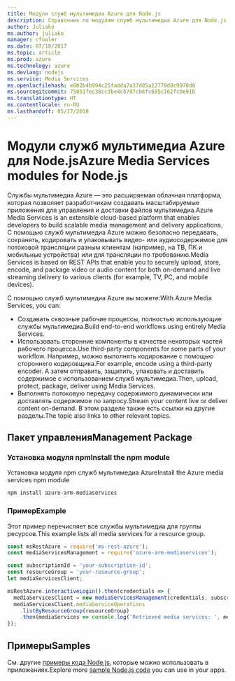 ```yaml
---
title: Модули служб мультимедиа Azure для Node.js
description: Справочник по модулям служб мультимедиа Azure для Node.js
author: Juliako
ms.author: juliako
manager: cfowler
ms.date: 07/18/2017
ms.topic: article
ms.prod: azure
ms.technology: azure
ms.devlang: nodejs
ms.service: Media Services
ms.openlocfilehash: e8b2b4b994c25fadda7a37d05a12778d8c9970d8
ms.sourcegitcommit: 75051fec38cc3be4cb7d7cb6fc695c162fc0e91b
ms.translationtype: HT
ms.contentlocale: ru-RU
ms.lasthandoff: 05/17/2018
---
```

# <a name="azure-media-services-modules-for-nodejs"></a><span data-ttu-id="508d7-103">Модули служб мультимедиа Azure для Node.js</span><span class="sxs-lookup"><span data-stu-id="508d7-103">Azure Media Services modules for Node.js</span></span>

<span data-ttu-id="508d7-104">Службы мультимедиа Azure — это расширяемая облачная платформа, которая позволяет разработчикам создавать масштабируемые приложения для управления и доставки файлов мультимедиа.</span><span class="sxs-lookup"><span data-stu-id="508d7-104">Azure Media Services is an extensible cloud-based platform that enables developers to build scalable media management and delivery applications.</span></span> <span data-ttu-id="508d7-105">С помощью служб мультимедиа Azure можно безопасно передавать, сохранять, кодировать и упаковывать видео- или аудиосодержимое для потоковой трансляции разным клиентам (например, на ТВ, ПК и мобильные устройства) или для трансляции по требованию.</span><span class="sxs-lookup"><span data-stu-id="508d7-105">Media Services is based on REST APIs that enable you to securely upload, store, encode, and package video or audio content for both on-demand and live streaming delivery to various clients (for example, TV, PC, and mobile devices).</span></span>

<span data-ttu-id="508d7-106">С помощью служб мультимедиа Azure вы можете:</span><span class="sxs-lookup"><span data-stu-id="508d7-106">With Azure Media Services, you can:</span></span>
- <span data-ttu-id="508d7-107">Создавать сквозные рабочие процессы, полностью использующие службы мультимедиа.</span><span class="sxs-lookup"><span data-stu-id="508d7-107">Build end-to-end workflows using entirely Media Services.</span></span> 
- <span data-ttu-id="508d7-108">Использовать сторонние компоненты в качестве некоторых частей рабочего процесса.</span><span class="sxs-lookup"><span data-stu-id="508d7-108">Use third-party components for some parts of your workflow.</span></span> <span data-ttu-id="508d7-109">Например, можно выполнять кодирование с помощью стороннего кодировщика.</span><span class="sxs-lookup"><span data-stu-id="508d7-109">For example, encode using a third-party encoder.</span></span> <span data-ttu-id="508d7-110">А затем отправить, защитить, упаковать и доставить содержимое с использованием служб мультимедиа.</span><span class="sxs-lookup"><span data-stu-id="508d7-110">Then, upload, protect, package, deliver using Media Services.</span></span>
- <span data-ttu-id="508d7-111">Выполнять потоковую передачу содержимого динамически или доставлять содержимое по запросу.</span><span class="sxs-lookup"><span data-stu-id="508d7-111">Stream your content live or deliver content on-demand.</span></span> <span data-ttu-id="508d7-112">В этом разделе также есть ссылки на другие разделы.</span><span class="sxs-lookup"><span data-stu-id="508d7-112">The topic also links to other relevant topics.</span></span>

## <a name="management-package"></a><span data-ttu-id="508d7-113">Пакет управления</span><span class="sxs-lookup"><span data-stu-id="508d7-113">Management Package</span></span>

### <a name="install-the-npm-module"></a><span data-ttu-id="508d7-114">Установка модуля npm</span><span class="sxs-lookup"><span data-stu-id="508d7-114">Install the npm module</span></span>

<span data-ttu-id="508d7-115">Установка модуля npm служб мультимедиа Azure</span><span class="sxs-lookup"><span data-stu-id="508d7-115">Install the Azure media services npm module</span></span>

```bash
npm install azure-arm-mediaservices
```

### <a name="example"></a><span data-ttu-id="508d7-116">Пример</span><span class="sxs-lookup"><span data-stu-id="508d7-116">Example</span></span>

<span data-ttu-id="508d7-117">Этот пример перечисляет все службы мультимедиа для группы ресурсов.</span><span class="sxs-lookup"><span data-stu-id="508d7-117">This example lists all media services for a resource group.</span></span>

```javascript
const msRestAzure = require('ms-rest-azure');
const mediaServicesManagement = require('azure-arm-mediaservices');

const subscriptionId = 'your-subscription-id';
const resourceGroup = 'your-resource-group';
let mediaServicesClient;

msRestAzure.interactiveLogin().then(credentials => {
  mediaServicesClient = new mediaServicesManagement(credentials, subscriptionId);
  mediaServicesClient.mediaServiceOperations
    .listByResourceGroup(resourceGroup)
    .then(mediaServices => console.log('Retrieved media services: ', mediaServices));
});
```

## <a name="samples"></a><span data-ttu-id="508d7-118">Примеры</span><span class="sxs-lookup"><span data-stu-id="508d7-118">Samples</span></span>

<span data-ttu-id="508d7-119">См. другие [примеры кода Node.js](https://azure.microsoft.com/resources/samples/?platform=nodejs), которые можно использовать в приложениях.</span><span class="sxs-lookup"><span data-stu-id="508d7-119">Explore more [sample Node.js code](https://azure.microsoft.com/resources/samples/?platform=nodejs) you can use in your apps.</span></span>
